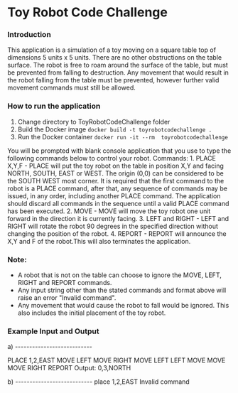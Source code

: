 # Toy Robot Code Challenge

### Introduction
This application is a simulation of a toy moving on a square table top of dimensions 5 units x 5 units.
There are no other obstructions on the table surface. The robot is free to roam around the surface of the table, but must be prevented
from falling to destruction. Any movement that would result in the robot falling from the table must be prevented,
however further valid movement commands must still be allowed.

### How to run the application
1. Change directory to ToyRobotCodeChallenge folder
2. Build the Docker image ```docker build -t toyrobotcodechallenge .```
3. Run the Docker container ```docker run -it --rm  toyrobotcodechallenge```

 You will be prompted with blank console application that you use to type the following commands below to control your robot.
    Commands:
        1. PLACE X,Y,F
            - PLACE will put the toy robot on the table in position X,Y and facing NORTH, SOUTH, EAST or WEST. The origin (0,0)
            can be considered to be the SOUTH WEST most corner. It is required that the first command to the robot is a PLACE
            command, after that, any sequence of commands may be issued, in any order, including another PLACE command. The
            application should discard all commands in the sequence until a valid PLACE command has been executed.
        2. MOVE
            - MOVE will move the toy robot one unit forward in the direction it is currently facing.
        3. LEFT and RIGHT
            - LEFT and RIGHT will rotate the robot 90 degrees in the specified direction without changing the position of the robot.
        4. REPORT
            - REPORT will announce the X,Y and F of the robot.This will also terminates the application.


### Note:
 - A robot that is not on the table can choose to ignore the MOVE, LEFT, RIGHT and REPORT commands.
 - Any input string other than the stated commands and format above will raise an error "Invalid command".
 - Any movement that would cause the robot to fall would be ignored. This also includes the initial placement of the toy robot.


### Example Input and Output

a) ---------------------------

PLACE 1,2,EAST
MOVE
LEFT
MOVE
RIGHT
MOVE
LEFT
LEFT
MOVE
MOVE
MOVE
RIGHT
REPORT
Output: 0,3,NORTH

b) ---------------------------
place 1,2,EAST
Invalid command

